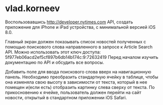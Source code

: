 # vlad.korneev

Воспользовавшись http://developer.nytimes.com API, создать приложение для iPhone и iPad устройства, с минимальной версией iOS 8.0.

Главный экран должен показывать список новостей полученных с помощью поискового слова направленного в запросе к Article Search API. Можно использовать этот ключ доступа: 5f977eb06acd2ef5cf897b6db14b174c:9:72632419
Перед началом изучить документацию по API и обсудить все вопросы.

Добавить поле для ввода поискового слова вверх на навигационную панель.
Необходимо преобразить стандартную ячейку в таблице, чтобы она изменяла свою высоту в зависимости от текста, который в нее помещен и(если есть) отобразить картинку слева сверху от текста. По прикосновению к ячейке, пользователь должен перейти на сайт новости, открытый в стандартном приложении iOS Safari.
